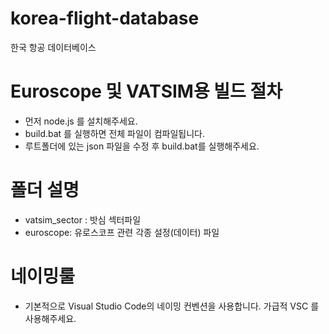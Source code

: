 # korea-flight-database
한국 항공 데이터베이스

# Euroscope 및 VATSIM용 빌드 절차
- 먼저 node.js 를 설치해주세요.
- build.bat 를 실행하면 전체 파일이 컴파일됩니다.
- 루트폴더에 있는 json 파일을 수정 후 build.bat를 실행해주세요.

# 폴더 설명
- vatsim_sector : 밧심 섹터파일
- euroscope: 유로스코프 관련 각종 설정(데이터) 파일

# 네이밍룰
- 기본적으로 Visual Studio Code의 네이밍 컨벤션을 사용합니다. 가급적 VSC 를 사용해주세요.
